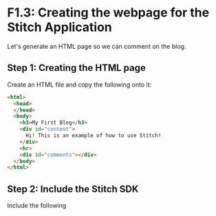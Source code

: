 # F1.3: Creating the webpage for the Stitch Application 

Let's generate an HTML page so we can comment on the blog.

## Step 1: Creating the HTML page

Create an HTML file and copy the following onto it:

```html
<html>
  <head>
  </head>
  <body>
    <h3>My First Blog</h3>
    <div id="content">
      Hi! This is an example of how to use Stitch!
    </div>
    <hr>
    <div id="comments"></div>
  </body>
</html>
```

## Step 2: Include the Stitch SDK

Include the following <script>  in the <head> file. This allows our HTML page to link and communicate with the Stitch application.

```javascript
<script src="https://s3.amazonaws.com/stitch-sdks/js/bundles/4/stitch.js"></script>
```

## Step 3: Initialize the Stitch client

Paste this below the SDK in the head tag:

Replace the "<your-app-id>" with your app id, which you can find on the clients page of the Stitch homepage

```javascript
<script>
  const client = stitch.Stitch.initializeDefaultAppClient("<your-app-id>");
  const mongodb = client.getServiceClient(
    stitch.RemoteMongoClient.factory,
    "mongodb-atlas"
  );
  const db = mongodb.db("blog");
</script>
```

## Step 4: Displaying Comments

Add the following functions to the <script> tag:

```javascript
function displayComments() {
  db.collection("comments")
    .find({}, {limit: 1000})
    .toArray()
    .then(docs => {
      const html = docs.map(doc => `<div>${doc.comment}</div>`);
      document.getElementById("comments").innerHTML = html;
    });
}
```

```javascript
function displayCommentsOnLoad() {
  client.auth

    .loginWithCredential(new stitch.AnonymousCredential())

    .then(displayComments)
    .catch(console.error);
}
```

Add this function in the <body> tag:

```javascript
<body onload="displayCommentsOnLoad()">
```

## Step 5: Add a form 

Add this function to the <script> tag:

```javascript
function addComment() {
  const newComment = document.getElementById("new_comment");
  console.log("add comment", client.auth.user.id)
  db.collection("comments")
    .insertOne({ owner_id : client.auth.user.id, comment: newComment.value })
    .then(displayComments);
  newComment.value = "";
}
```

Finally, add the following to the bottom of the body:

```javascript
<hr>
Add comment:
<input id="new_comment"><input type="submit" onClick="addComment()">
```

Congrats! Your blog now works. Try refreshing the file and commenting and Stitch will record the data. 



